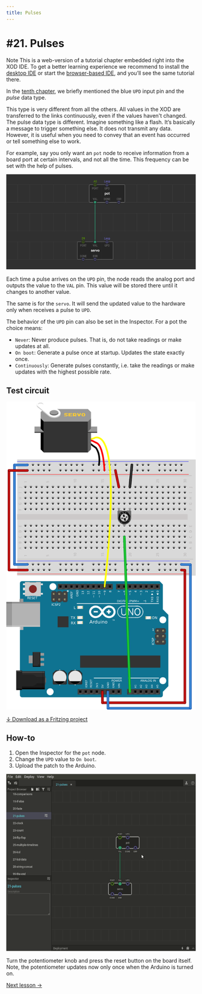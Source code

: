 ```yaml
---
title: Pulses
---
```


# #21. Pulses

<div class="ui segment note">
<span class="ui ribbon label">Note</span>
This is a web-version of a tutorial chapter embedded right into the XOD IDE.
To get a better learning experience we recommend to install the
<a href="/downloads/">desktop IDE</a> or start the
<a href="/ide/">browser-based IDE</a>, and you’ll see the same tutorial there.
</div>

In the [tenth chapter](../10-math/), we briefly mentioned the blue `UPD` input
pin and the _pulse_ data type.

This type is very different from all the others. All values in the XOD are
transferred to the links continuously, even if the values haven't changed. The
pulse data type is different. Imagine something like a flash. It’s basically a
message to trigger something else. It does not transmit any data. However, it is
useful when you need to convey that an event has occurred or tell something else
to work.

For example, say you only want an `pot` node to receive information from a board
port at certain intervals, and not all the time. This frequency can be set with
the help of pulses.

![Patch](./patch.png)

Each time a pulse arrives on the `UPD` pin, the node reads the analog port and
outputs the value to the `VAL` pin. This value will be stored there until it
changes to another value.

The same is for the `servo`. It will send the updated value to the hardware only
when receives a pulse to `UPD`.

The behavior of the `UPD` pin can also be set in the Inspector. For a pot the
choice means:

- `Never`: Never produce pulses. That is, do not take readings or make updates
  at all.
- `On boot`: Generate a pulse once at startup. Updates the state exactly once.
- `Continuously`: Generate pulses constantly, i.e. take the readings or make
  updates with the highest possible rate.

## Test circuit

![Circuit](./circuit.fz.png)

[↓ Download as a Fritzing project](./circuit.fzz)

## How-to

1.  Open the Inspector for the `pot` node.
2.  Change the `UPD` value to `On boot`.
3.  Upload the patch to the Arduino.

![Screencast](./screencast.gif)

Turn the potentiometer knob and press the reset button on the board itself.
Note, the potentiometer updates now only once when the Arduino is turned on.

[Next lesson →](../22-clock/)
